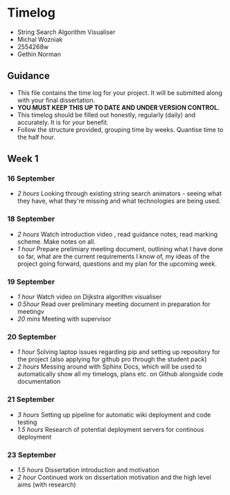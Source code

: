 # Timelog

* String Search Algorithm Visualiser
* Michal Wozniak
* 2554268w
* Gethin Norman

## Guidance

* This file contains the time log for your project. It will be submitted along with your final dissertation.
* **YOU MUST KEEP THIS UP TO DATE AND UNDER VERSION CONTROL.**
* This timelog should be filled out honestly, regularly (daily) and accurately. It is for *your* benefit.
* Follow the structure provided, grouping time by weeks.  Quantise time to the half hour.

## Week 1  
 
### 16 September   

* *2 hours* Looking through existing string search animators - seeing what they have, what they're missing and what technologies are being used.
  
### 18 September 
 
* *2 hours* Watch introduction video , read guidance notes, read marking scheme. Make notes on all. 
* *1 hour* Prepare prelimiary meeting document, outlining what I have done so far, what are the current requirements I know of, my ideas of the project going forward, questions and my plan for the upcoming week.
 
### 19 September 
* *1 hour* Watch video on Dijkstra algorithm visualiser 
* *0.5hour* Read over preliminary meeting document in preparation for meetingv 
* *20 mins* Meeting with supervisor 
 
### 20 September 
* *1 hour* Solving laptop issues regarding pip and setting up repository for the project (also applying for github pro through the student pack) 
* *2 hours* Messing around with Sphinx Docs, which will be used to automatically show all my timelogs, plans etc. on Github alongside code documentation 
 
### 21 September 
* *3 hours* Setting up pipeline for automatic wiki deployment and code testing  
* *1.5 hours* Research of potential deployment servers for continous deployment 

### 23 September 
* *1.5 hours* Dissertation introduction and motivation 
* *2 hour* Continued work on dissertation motivation and the high level aims (with research)
